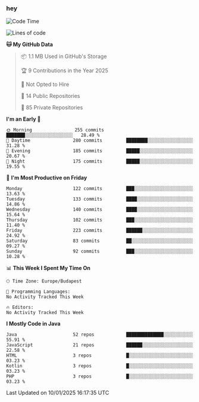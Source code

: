 ### hey

<!--START_SECTION:waka-->
![Code Time](http://img.shields.io/badge/Code%20Time-1%2C037%20hrs%2010%20mins-blue)

![Lines of code](https://img.shields.io/badge/From%20Hello%20World%20I%27ve%20Written-1.7%20million%20lines%20of%20code-blue)

**🐱 My GitHub Data** 

> 📦 1.1 MB Used in GitHub's Storage 
 > 
> 🏆 9 Contributions in the Year 2025
 > 
> 🚫 Not Opted to Hire
 > 
> 📜 14 Public Repositories 
 > 
> 🔑 85 Private Repositories 
 > 
**I'm an Early 🐤** 

```text
🌞 Morning                255 commits         ███████░░░░░░░░░░░░░░░░░░   28.49 % 
🌆 Daytime                280 commits         ████████░░░░░░░░░░░░░░░░░   31.28 % 
🌃 Evening                185 commits         █████░░░░░░░░░░░░░░░░░░░░   20.67 % 
🌙 Night                  175 commits         █████░░░░░░░░░░░░░░░░░░░░   19.55 % 
```
📅 **I'm Most Productive on Friday** 

```text
Monday                   122 commits         ███░░░░░░░░░░░░░░░░░░░░░░   13.63 % 
Tuesday                  133 commits         ████░░░░░░░░░░░░░░░░░░░░░   14.86 % 
Wednesday                140 commits         ████░░░░░░░░░░░░░░░░░░░░░   15.64 % 
Thursday                 102 commits         ███░░░░░░░░░░░░░░░░░░░░░░   11.40 % 
Friday                   223 commits         ██████░░░░░░░░░░░░░░░░░░░   24.92 % 
Saturday                 83 commits          ██░░░░░░░░░░░░░░░░░░░░░░░   09.27 % 
Sunday                   92 commits          ███░░░░░░░░░░░░░░░░░░░░░░   10.28 % 
```


📊 **This Week I Spent My Time On** 

```text
🕑︎ Time Zone: Europe/Budapest

💬 Programming Languages: 
No Activity Tracked This Week

🔥 Editors: 
No Activity Tracked This Week
```

**I Mostly Code in Java** 

```text
Java                     52 repos            ██████████████░░░░░░░░░░░   55.91 % 
JavaScript               21 repos            ██████░░░░░░░░░░░░░░░░░░░   22.58 % 
HTML                     3 repos             █░░░░░░░░░░░░░░░░░░░░░░░░   03.23 % 
Kotlin                   3 repos             █░░░░░░░░░░░░░░░░░░░░░░░░   03.23 % 
PHP                      3 repos             █░░░░░░░░░░░░░░░░░░░░░░░░   03.23 % 
```




 Last Updated on 10/01/2025 16:17:35 UTC
<!--END_SECTION:waka-->
